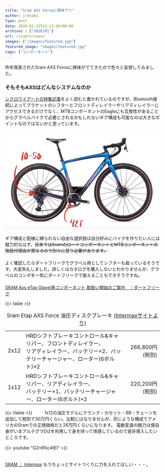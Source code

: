 ```yaml
---
title: "Sram AXS Forceに興味アリ"
author: irohaka
type: post
date: 2020-01-22T13:13:10+09:00
archives : ["2020/01"]
url: /sramforceaxs
images: ["/images/featured.jpg"]
featured_image: "images/featured.jpg"
tags: ["コンポーネント"]
---
```


昨年発表されたSram AXS Forceに興味がでてきたので色々と妄想してみました。
<!--more-->


### そもそもAXSはどんなシステムなのか

[シクロワイアードの特集記事](https://www.cyclowired.jp/microsite/node/287363)をよく読むと書かれているのですが、Bluetooth接続によってブラケットのシフターとフロントディレイラーやリアディレイラーにアクセスできるだけでなく、MTBコンポーネントのEagleにも互換性があることからグラベルバイクで必要とされるかもしれないギア構成も可能なのは大きなポイントなのではないかと思っています。  
　  
![こういう構成も可能](images/2020-sramaxsforce01.jpg)
　　  

ギア構成と配線に縛られない自由な選択肢は自分好みにバイクを作りたい人には魅力的なはず。~~日本ではSramのロードコンポーネントとMTBコンポーネントの取扱代理店が異なるので別々に買う必要があります。~~   
　  
よく確認したらダートフリークでグラベル用としてシフターも扱っているそうです。大変失礼しました。詳しくはカタログを購入しないとわかりませんが、グラベルのコンポを一気にダートフリークで揃えることもできそうですね。  
　  
[SRAM Axs eTap Glavel用コンポーネント 取扱い開始のご案内　｜ダートフリーク](https://bit.ly/2GB4mt8)
　  

{{< table >}}
<table style="font-size:17px;"><caption >
Sram Etap AXS Force  油圧ディスクブレーキ <a href="http://www.intermax.co.jp/products/sram/etap_axs.html" target="blank" >(Intermaxサイトより)</a>
</caption>
  <tr><td>2x12</td><td>HRDシフトブレーキコントロール&キャリパー、フロントディレイラー、<br>リアディレイラー、バッテリー×2、バッテリーチャージャー、ローター(6ボルト)×2</td><td style="text-align:right">266,800円(税別)</td></tr>
  <tr><td>1x12</td><td>HRDシフトブレーキコントロール&キャリパー、リアディレイラー、<br>バッテリー×1、バッテリーチャージャー、ローター(6ボルト)×2</td><td style="text-align:right">220,200円(税別)</td></tr>
</table>
{{< /table >}} 
　  
　  
1x12の油圧モデルにクランク・カセット・BB・チェーンを追加して税別で30万円くらい。比較にはなりませんが、同じような構成でアメリカのSramでの正規価格だと26万円くらいになります。  
電動変速の魅力は僕自身がいまアルテグラDi2を利用して身を持って体感しているので是非導入したいところです。  
　  



{{< youtube "GZn95ic4tEI" >}}
　　  
　  

[SRAM ｜ Intermax](http://www.intermax.co.jp/products/sram/index.html)
もうちょっとサイトつくりに力を入れてほしい・・・。